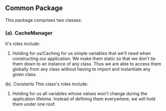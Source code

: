 ## Common Package

This package comprises two classes:
### (a). CacheManager
It's roles include:

1. Holding for us/Caching for us simple variables that we'll need when constructing our application. We make
them static so that we don't tie them down to an instance of any class. Thus we are able to access them
globally from any class without having to import and instantiate any given class.


(b). Constants
This class's roles include:
1. Holding for us all variables whose values won't change during the application lifetime. Instead of
defining them everywhere, we will hold them under one roof.

